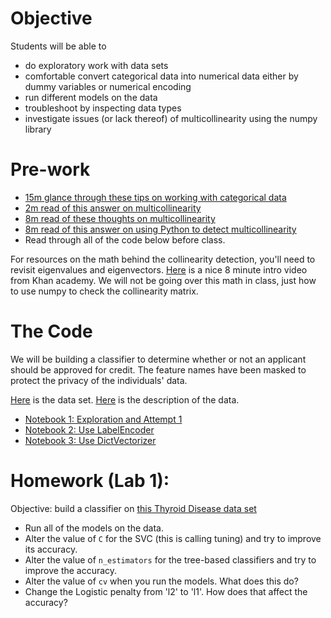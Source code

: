 # Objective
Students will be able to
- do exploratory work with data sets
- comfortable convert categorical data into numerical data either by dummy variables or numerical encoding
- run different models on the data
- troubleshoot by inspecting data types
- investigate issues (or lack thereof) of multicollinearity using the numpy library

# Pre-work
- [15m glance through these tips on working with categorical data](http://nbviewer.ipython.org/github/rasbt/pattern_classification/blob/master/preprocessing/feature_encoding.ipynb)
- [2m read of this answer on multicollinearity](http://stats.stackexchange.com/a/100209)
- [8m read of these thoughts on multicollinearity](http://blog.minitab.com/blog/adventures-in-statistics/what-are-the-effects-of-multicollinearity-and-when-can-i-ignore-them)
- [8m read of this answer on using Python to detect multicollinearity](http://stackoverflow.com/a/25833792)
- Read through all of the code below before class.

For resources on the math behind the collinearity detection, you'll need to revisit eigenvalues and eigenvectors. [Here](https://www.khanacademy.org/math/linear-algebra/alternate_bases/eigen_everything/v/linear-algebra-introduction-to-eigenvalues-and-eigenvectors) is a nice 8 minute intro video from Khan academy. We will not be going over this math in class, just how to use numpy to check the collinearity matrix.

# The Code
We will be building a classifier to determine whether or not an applicant should be approved for credit. The feature names have been masked to protect the privacy of the individuals' data.

[Here](http://archive.ics.uci.edu/ml/machine-learning-databases/credit-screening/crx.data) is the data set.
[Here](http://archive.ics.uci.edu/ml/machine-learning-databases/credit-screening/crx.names) is the description of the data.

- [Notebook 1: Exploration and Attempt 1](http://nbviewer.ipython.org/gist/suneel0101/8819fd96e0b855e1a8f9)
- [Notebook 2: Use LabelEncoder](http://nbviewer.ipython.org/gist/suneel0101/ca949a318f52bdd8b7f4)
- [Notebook 3: Use DictVectorizer](http://nbviewer.ipython.org/gist/suneel0101/4841b4248ad278419db1)

# Homework (Lab 1):
Objective: build a classifier on [this Thyroid Disease data set](https://archive.ics.uci.edu/ml/datasets/Thyroid+Disease)

- Run all of the models on the data.
- Alter the value of `C` for the SVC (this is calling tuning) and try to improve its accuracy.
- Alter the value of `n_estimators` for the tree-based classifiers and try to improve the accuracy.
- Alter the value of `cv` when you run the models. What does this do?
- Change the Logistic penalty from 'l2' to 'l1'. How does that affect the accuracy?
